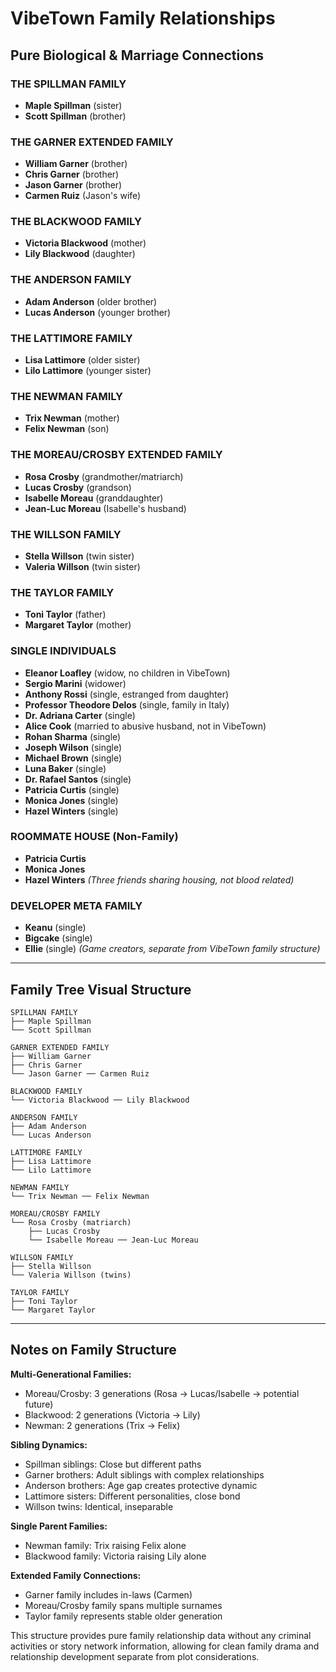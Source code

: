 # VibeTown Family Relationships

## Pure Biological & Marriage Connections

### **THE SPILLMAN FAMILY**
- **Maple Spillman** (sister)
- **Scott Spillman** (brother)

### **THE GARNER EXTENDED FAMILY**
- **William Garner** (brother)
- **Chris Garner** (brother) 
- **Jason Garner** (brother)
- **Carmen Ruiz** (Jason's wife)

### **THE BLACKWOOD FAMILY**
- **Victoria Blackwood** (mother)
- **Lily Blackwood** (daughter)

### **THE ANDERSON FAMILY**
- **Adam Anderson** (older brother)
- **Lucas Anderson** (younger brother)

### **THE LATTIMORE FAMILY**
- **Lisa Lattimore** (older sister)
- **Lilo Lattimore** (younger sister)

### **THE NEWMAN FAMILY**
- **Trix Newman** (mother)
- **Felix Newman** (son)

### **THE MOREAU/CROSBY EXTENDED FAMILY**
- **Rosa Crosby** (grandmother/matriarch)
- **Lucas Crosby** (grandson)
- **Isabelle Moreau** (granddaughter)
- **Jean-Luc Moreau** (Isabelle's husband)

### **THE WILLSON FAMILY**
- **Stella Willson** (twin sister)
- **Valeria Willson** (twin sister)

### **THE TAYLOR FAMILY**
- **Toni Taylor** (father)
- **Margaret Taylor** (mother)

### **SINGLE INDIVIDUALS**
- **Eleanor Loafley** (widow, no children in VibeTown)
- **Sergio Marini** (widower)
- **Anthony Rossi** (single, estranged from daughter)
- **Professor Theodore Delos** (single, family in Italy)
- **Dr. Adriana Carter** (single)
- **Alice Cook** (married to abusive husband, not in VibeTown)
- **Rohan Sharma** (single)
- **Joseph Wilson** (single)
- **Michael Brown** (single)
- **Luna Baker** (single)
- **Dr. Rafael Santos** (single)
- **Patricia Curtis** (single)
- **Monica Jones** (single)
- **Hazel Winters** (single)

### **ROOMMATE HOUSE (Non-Family)**
- **Patricia Curtis**
- **Monica Jones** 
- **Hazel Winters**
*(Three friends sharing housing, not blood related)*

### **DEVELOPER META FAMILY**
- **Keanu** (single)
- **Bigcake** (single)
- **Ellie** (single)
*(Game creators, separate from VibeTown family structure)*

---

## **Family Tree Visual Structure**

```
SPILLMAN FAMILY
├── Maple Spillman
└── Scott Spillman

GARNER EXTENDED FAMILY  
├── William Garner
├── Chris Garner
└── Jason Garner ── Carmen Ruiz

BLACKWOOD FAMILY
└── Victoria Blackwood ── Lily Blackwood

ANDERSON FAMILY
├── Adam Anderson  
└── Lucas Anderson

LATTIMORE FAMILY
├── Lisa Lattimore
└── Lilo Lattimore

NEWMAN FAMILY
└── Trix Newman ── Felix Newman

MOREAU/CROSBY FAMILY
└── Rosa Crosby (matriarch)
    ├── Lucas Crosby
    └── Isabelle Moreau ── Jean-Luc Moreau

WILLSON FAMILY
├── Stella Willson
└── Valeria Willson (twins)

TAYLOR FAMILY  
├── Toni Taylor
└── Margaret Taylor
```

---

## **Notes on Family Structure**

**Multi-Generational Families:**
- Moreau/Crosby: 3 generations (Rosa → Lucas/Isabelle → potential future)
- Blackwood: 2 generations (Victoria → Lily)
- Newman: 2 generations (Trix → Felix)

**Sibling Dynamics:**
- Spillman siblings: Close but different paths
- Garner brothers: Adult siblings with complex relationships
- Anderson brothers: Age gap creates protective dynamic
- Lattimore sisters: Different personalities, close bond
- Willson twins: Identical, inseparable

**Single Parent Families:**
- Newman family: Trix raising Felix alone
- Blackwood family: Victoria raising Lily alone

**Extended Family Connections:**
- Garner family includes in-laws (Carmen)
- Moreau/Crosby family spans multiple surnames
- Taylor family represents stable older generation

This structure provides pure family relationship data without any criminal activities or story network information, allowing for clean family drama and relationship development separate from plot considerations.